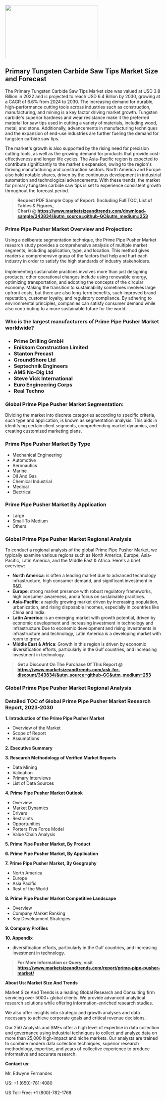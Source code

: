 <p><img class="alignnone size-medium wp-image-20088" src="https://ffe5etoiles.com/wp-content/uploads/2024/12/MST1-300x171.png" alt="" width="300" height="171" /></p><h2>Primary Tungsten Carbide Saw Tips Market Size and Forecast</h2><p>The Primary Tungsten Carbide Saw Tips Market size was valued at USD 3.8 Billion in 2022 and is projected to reach USD 6.4 Billion by 2030, growing at a CAGR of 6.6% from 2024 to 2030. The increasing demand for durable, high-performance cutting tools across industries such as construction, manufacturing, and mining is a key factor driving market growth. Tungsten carbide's superior hardness and wear resistance make it the preferred material for saw tips used in cutting a variety of materials, including wood, metal, and stone. Additionally, advancements in manufacturing techniques and the expansion of end-use industries are further fueling the demand for tungsten carbide saw tips.</p><p>The market's growth is also supported by the rising need for precision cutting tools, as well as the growing demand for products that provide cost-effectiveness and longer life cycles. The Asia-Pacific region is expected to contribute significantly to the market's expansion, owing to the region's thriving manufacturing and construction sectors. North America and Europe also hold notable shares, driven by the continuous development in industrial automation and technological advancements. With these trends, the market for primary tungsten carbide saw tips is set to experience consistent growth throughout the forecast period.</p></p><blockquote id="" class=""><strong>Request PDF Sample Copy of Report: (Including Full TOC, List of Tables &amp; Figures, Chart)&nbsp;@&nbsp;<strong><a href="https://www.marketsizeandtrends.com/download-sample/343834/&utm_source=github-GC&utm_medium=253" target="_blank">https://www.marketsizeandtrends.com/download-sample/343834/&utm_source=github-GC&utm_medium=253</a></strong></strong></blockquote><h3 id="" class="">Prime Pipe Pusher Market&nbsp;Overview and Projection:</h3><p id="" class="">Using a deliberate segmentation technique, the Prime Pipe Pusher Market research study provides a comprehensive analysis of multiple market segments, including application, type, and location. This method gives readers a comprehensive grasp of the factors that help and hurt each industry in order to satisfy the high standards of industry stakeholders. <br /> <br />Implementing sustainable practices involves more than just designing products; other operational changes include using renewable energy, optimizing transportation, and adopting the concepts of the circular economy. Making the transition to sustainability sometimes involves large upfront costs, but there are also long-term benefits, such improved brand reputation, customer loyalty, and regulatory compliance. By adhering to environmental principles, companies can satisfy consumer demand while also contributing to a more sustainable future for the world.</p><h3 id="" class="">Who is the largest manufacturers of&nbsp;Prime Pipe Pusher Market worldwide?</h3><h3 class=""><p><ul><li>Prime Drilling GmbH </li><li> Enikkom Construction Limited </li><li> Stanton Precast </li><li> GroundShore Ltd </li><li> Septechnik Engineers </li><li> AMS No-Dig Ltd </li><li> Steve Vick International </li><li> Euro Engineering Corps </li><li> Real Techno</li></ul></p></h3><h3 id="" class="">Global&nbsp;Prime Pipe Pusher Market Segmentation:</h3><p id="" class="">Dividing the market into discrete categories according to specific criteria, such type and application, is known as segmentation analysis. This aids in identifying certain client segments, comprehending market dynamics, and creating customized marketing plans.</p><h3 id="" class="">Prime Pipe Pusher Market&nbsp;By Type</h3><p><p><ul><li>Mechanical Engineering</li><li> Automotive</li><li> Aeronautics</li><li> Marine</li><li> Oil And Gas</li><li> Chemical Industrial</li><li> Medical</li><li> Electrical</p></li></ul></p></p><h3 id="" class="">Prime Pipe Pusher Market&nbsp;By Application</h3><p class=""><p><ul><li>Large</li><li> Small To Medium</li><li> Others</li></ul></p></p><h3 id="" class="">Global Prime Pipe Pusher Market Regional Analysis</h3><p id="" class="">To conduct a regional analysis of the global Prime Pipe Pusher Market, we typically examine various regions such as North America, Europe, Asia-Pacific, Latin America, and the Middle East &amp; Africa. Here's a brief overview:</p><ul><li><strong>North America</strong>: is often a leading market due to advanced technology infrastructure, high consumer demand, and significant investment in R&amp;D.</li><li><strong>Europe</strong>: strong market presence with robust regulatory frameworks, high consumer awareness, and a focus on sustainable practices.</li><li><strong>Asia-Pacific</strong>: a rapidly growing market driven by increasing population, urbanization, and rising disposable incomes, especially in countries like China and India.</li><li><strong>Latin America</strong>: is an emerging market with growth potential, driven by economic development and increasing investment in technology and infrastructure.Due to economic development and rising investments in infrastructure and technology, Latin America is a developing market with room to grow.</li><li><strong>Middle East &amp; Africa</strong>: Growth in this region is driven by economic diversification efforts, particularly in the Gulf countries, and increasing investment in technology.</li></ul><blockquote id="" class=""><strong>Get a Discount On The Purchase Of This Report @ <strong><a href="https://www.marketsizeandtrends.com/ask-for-discount/343834/&utm_source=github-GC&utm_medium=253" target="_blank">https://www.marketsizeandtrends.com/ask-for-discount/343834/&utm_source=github-GC&utm_medium=253</a></strong></strong></blockquote><h3 id="" class="">Global Prime Pipe Pusher Market Regional Analysis</h3><h3 id="" class="">Detailed TOC of Global Prime Pipe Pusher Market Research Report, 2023-2030</h3><p id="" class=""><strong>1. Introduction of the Prime Pipe Pusher Market</strong></p><ul><li>Overview of the Market</li><li>Scope of Report</li><li>Assumptions</li></ul><p id="" class=""><strong>2. Executive Summary</strong></p><p id="" class=""><strong>3. Research Methodology of Verified Market Reports</strong></p><ul><li>Data Mining</li><li>Validation</li><li>Primary Interviews</li><li>List of Data Sources</li></ul><p id="" class=""><strong>4. Prime Pipe Pusher Market Outlook</strong></p><ul><li>Overview</li><li>Market Dynamics</li><li>Drivers</li><li>Restraints</li><li>Opportunities</li><li>Porters Five Force Model</li><li>Value Chain Analysis</li></ul><p id="" class=""><strong>5. Prime Pipe Pusher Market, By Product</strong></p><p id="" class=""><strong>6. Prime Pipe Pusher Market, By Application</strong></p><p id="" class=""><strong>7. Prime Pipe Pusher Market, By Geography</strong></p><ul><li>North America</li><li>Europe</li><li>Asia Pacific</li><li>Rest of the World</li></ul><p id="" class=""><strong>8. Prime Pipe Pusher Market Competitive Landscape</strong></p><ul><li>Overview</li><li>Company Market Ranking</li><li>Key Development Strategies</li></ul><p id="" class=""><strong>9. Company Profiles</strong></p><p id="" class=""><strong>10. Appendix</strong></p><ul><li>diversification efforts, particularly in the Gulf countries, and increasing investment in technology.</li></ul><blockquote id="" class=""><strong>For More Information or Query, visit <strong><strong><a href="https://www.marketsizeandtrends.com/report/prime-pipe-pusher-market/" target="_blank">https://www.marketsizeandtrends.com/report/prime-pipe-pusher-market/</a></strong></strong></strong></blockquote><p id="" class=""><strong>About Us: Market Size And Trends</strong></p><p id="" class="">Market Size And Trends is a leading Global Research and Consulting firm servicing over 5000+ global clients. We provide advanced analytical research solutions while offering information-enriched research studies.</p><p id="" class="">We also offer insights into strategic and growth analyses and data necessary to achieve corporate goals and critical revenue decisions.</p><p id="" class="">Our 250 Analysts and SMEs offer a high level of expertise in data collection and governance using industrial techniques to collect and analyze data on more than 25,000 high-impact and niche markets. Our analysts are trained to combine modern data collection techniques, superior research methodology, expertise, and years of collective experience to produce informative and accurate research.</p><p id="" class=""><strong>Contact us:</strong></p><p id="" class="">Mr. Edwyne Fernandes</p><p id="" class="">US: +1 (650)-781-4080</p><p id="" class="">US Toll-Free: +1 (800)-782-1768</p>

